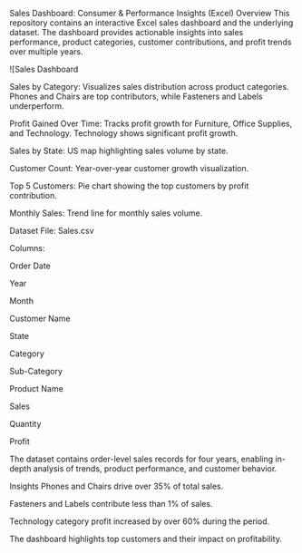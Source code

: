 Sales Dashboard: Consumer & Performance Insights (Excel)
Overview
This repository contains an interactive Excel sales dashboard and the underlying dataset. The dashboard provides actionable insights into sales performance, product categories, customer contributions, and profit trends over multiple years.

![Sales Dashboard

Sales by Category:
Visualizes sales distribution across product categories. Phones and Chairs are top contributors, while Fasteners and Labels underperform.

Profit Gained Over Time:
Tracks profit growth for Furniture, Office Supplies, and Technology. Technology shows significant profit growth.

Sales by State:
US map highlighting sales volume by state.

Customer Count:
Year-over-year customer growth visualization.

Top 5 Customers:
Pie chart showing the top customers by profit contribution.

Monthly Sales:
Trend line for monthly sales volume.

Dataset
File: Sales.csv

Columns:

Order Date

Year

Month

Customer Name

State

Category

Sub-Category

Product Name

Sales

Quantity

Profit

The dataset contains order-level sales records for four years, enabling in-depth analysis of trends, product performance, and customer behavior.

Insights
Phones and Chairs drive over 35% of total sales.

Fasteners and Labels contribute less than 1% of sales.

Technology category profit increased by over 60% during the period.

The dashboard highlights top customers and their impact on profitability.


